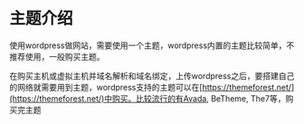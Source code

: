 # 主题介绍

使用wordpress做网站，需要使用一个主题，wordpress内置的主题比较简单，不推荐使用，一般购买主题。

在购买主机或虚拟主机并域名解析和域名绑定，上传wordpress之后，要搭建自己的网络就需要用到主题，wordpress支持的主题可以在[https://themeforest.net/](https://themeforest.net/)中购买。比较流行的有Avada, BeTheme, The7等，购买完主题
